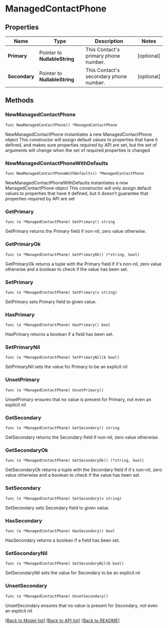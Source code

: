 # ManagedContactPhone

## Properties

Name | Type | Description | Notes
------------ | ------------- | ------------- | -------------
**Primary** | Pointer to **NullableString** | This Contact&#39;s primary phone number.  | [optional] 
**Secondary** | Pointer to **NullableString** | This Contact&#39;s secondary phone number.  | [optional] 

## Methods

### NewManagedContactPhone

`func NewManagedContactPhone() *ManagedContactPhone`

NewManagedContactPhone instantiates a new ManagedContactPhone object
This constructor will assign default values to properties that have it defined,
and makes sure properties required by API are set, but the set of arguments
will change when the set of required properties is changed

### NewManagedContactPhoneWithDefaults

`func NewManagedContactPhoneWithDefaults() *ManagedContactPhone`

NewManagedContactPhoneWithDefaults instantiates a new ManagedContactPhone object
This constructor will only assign default values to properties that have it defined,
but it doesn't guarantee that properties required by API are set

### GetPrimary

`func (o *ManagedContactPhone) GetPrimary() string`

GetPrimary returns the Primary field if non-nil, zero value otherwise.

### GetPrimaryOk

`func (o *ManagedContactPhone) GetPrimaryOk() (*string, bool)`

GetPrimaryOk returns a tuple with the Primary field if it's non-nil, zero value otherwise
and a boolean to check if the value has been set.

### SetPrimary

`func (o *ManagedContactPhone) SetPrimary(v string)`

SetPrimary sets Primary field to given value.

### HasPrimary

`func (o *ManagedContactPhone) HasPrimary() bool`

HasPrimary returns a boolean if a field has been set.

### SetPrimaryNil

`func (o *ManagedContactPhone) SetPrimaryNil(b bool)`

 SetPrimaryNil sets the value for Primary to be an explicit nil

### UnsetPrimary
`func (o *ManagedContactPhone) UnsetPrimary()`

UnsetPrimary ensures that no value is present for Primary, not even an explicit nil
### GetSecondary

`func (o *ManagedContactPhone) GetSecondary() string`

GetSecondary returns the Secondary field if non-nil, zero value otherwise.

### GetSecondaryOk

`func (o *ManagedContactPhone) GetSecondaryOk() (*string, bool)`

GetSecondaryOk returns a tuple with the Secondary field if it's non-nil, zero value otherwise
and a boolean to check if the value has been set.

### SetSecondary

`func (o *ManagedContactPhone) SetSecondary(v string)`

SetSecondary sets Secondary field to given value.

### HasSecondary

`func (o *ManagedContactPhone) HasSecondary() bool`

HasSecondary returns a boolean if a field has been set.

### SetSecondaryNil

`func (o *ManagedContactPhone) SetSecondaryNil(b bool)`

 SetSecondaryNil sets the value for Secondary to be an explicit nil

### UnsetSecondary
`func (o *ManagedContactPhone) UnsetSecondary()`

UnsetSecondary ensures that no value is present for Secondary, not even an explicit nil

[[Back to Model list]](../README.md#documentation-for-models) [[Back to API list]](../README.md#documentation-for-api-endpoints) [[Back to README]](../README.md)


